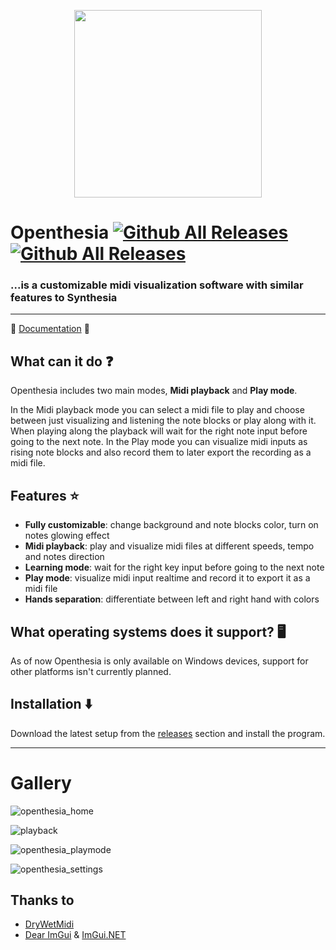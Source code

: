 <p align="center">
 <img src="https://i.imgur.com/aN1rSmB.png" width="300" height="300" />
</p>

# Openthesia [![Github All Releases](https://img.shields.io/github/v/release/ImAxel0/Openthesia?&style=for-the-badge)]() [![Github All Releases](https://img.shields.io/github/downloads/ImAxel0/Openthesia/total.svg?&color=31CB15&style=for-the-badge)]()
### ...is a customizable midi visualization software with similar features to Synthesia
  
---
  :orange_book: [Documentation](https://openthesia.pages.dev/documentation) :orange_book:

## What can it do :question:
Openthesia includes two main modes, **Midi playback** and **Play mode**.

In the Midi playback mode you can select a midi file to play and choose between just visualizing and listening the note blocks or play along with it.
When playing along the playback will wait for the right note input before going to the next note.
In the Play mode you can visualize midi inputs as rising note blocks and also record them to later export the recording as a midi file.

## Features :star:
- **Fully customizable**: change background and note blocks color, turn on notes glowing effect
- **Midi playback**: play and visualize midi files at different speeds, tempo and notes direction
- **Learning mode**: wait for the right key input before going to the next note
- **Play mode**: visualize midi input realtime and record it to export it as a midi file
- **Hands separation**: differentiate between left and right hand with colors

## What operating systems does it support? :desktop_computer:
As of now Openthesia is only available on Windows devices, support for other platforms isn't currently planned.

## Installation :arrow_down:
Download the latest setup from the [releases](https://github.com/ImAxel0/Openthesia/releases) section and install the program.

---
# Gallery
![openthesia_home](https://github.com/ImAxel0/Openthesia/assets/124681710/bf9d0fc8-55a9-4583-9514-da29bd5159dd)

![playback](https://github.com/ImAxel0/Openthesia/assets/124681710/bfccfaac-cb8f-4ffc-87ac-23c0ced6b0e8)

![openthesia_playmode](https://github.com/ImAxel0/Openthesia/assets/124681710/915717df-796a-4697-904a-8582321f3de6)

![openthesia_settings](https://github.com/ImAxel0/Openthesia/assets/124681710/7e8afe03-764c-4ff1-af9d-2337b03edd23)

## Thanks to

- [DryWetMidi](https://melanchall.github.io/drywetmidi/index.html)
- [Dear ImGui](https://github.com/ocornut/imgui) & [ImGui.NET](https://github.com/ImGuiNET/ImGui.NET)
